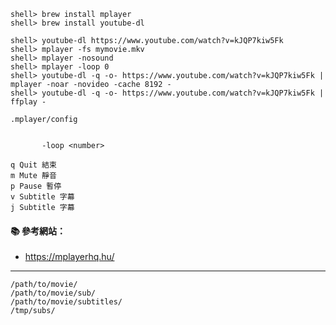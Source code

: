 ```
shell> brew install mplayer
shell> brew install youtube-dl
```

```
shell> youtube-dl https://www.youtube.com/watch?v=kJQP7kiw5Fk
shell> mplayer -fs mymovie.mkv
shell> mplayer -nosound
shell> mplayer -loop 0
shell> youtube-dl -q -o- https://www.youtube.com/watch?v=kJQP7kiw5Fk | mplayer -noar -novideo -cache 8192 -
shell> youtube-dl -q -o- https://www.youtube.com/watch?v=kJQP7kiw5Fk | ffplay -
```

`.mplayer/config`
```
```
```
       -loop <number>
```

```
q Quit 結束
m Mute 靜音
p Pause 暫停
v Subtitle 字幕
j Subtitle 字幕
```

#### :books: 參考網站：
- https://mplayerhq.hu/

---

```
/path/to/movie/
/path/to/movie/sub/
/path/to/movie/subtitles/
/tmp/subs/
```
